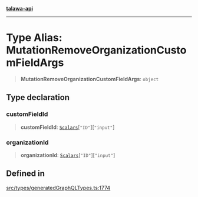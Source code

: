 [**talawa-api**](../../../README.md)

***

# Type Alias: MutationRemoveOrganizationCustomFieldArgs

> **MutationRemoveOrganizationCustomFieldArgs**: `object`

## Type declaration

### customFieldId

> **customFieldId**: [`Scalars`](Scalars.md)\[`"ID"`\]\[`"input"`\]

### organizationId

> **organizationId**: [`Scalars`](Scalars.md)\[`"ID"`\]\[`"input"`\]

## Defined in

[src/types/generatedGraphQLTypes.ts:1774](https://github.com/Suyash878/talawa-api/blob/b5a9d8b4a1ea678a3d6f5b710b3721f91a3052fc/src/types/generatedGraphQLTypes.ts#L1774)
